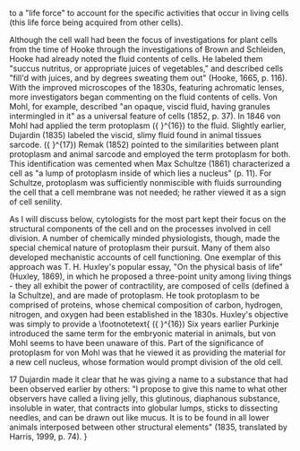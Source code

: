 to a "life force" to account for the specific activities that occur in living cells (this life force being acquired from other cells).

Although the cell wall had been the focus of investigations for plant cells from the time of Hooke through the investigations of Brown and Schleiden, Hooke had already noted the fluid contents of cells. He labeled them "succus nutritus, or appropriate juices of vegetables," and described cells "fill'd with juices, and by degrees sweating them out" (Hooke, 1665, p. 116). With the improved microscopes of the 1830s, featuring achromatic lenses, more investigators began commenting on the fluid contents of cells. Von Mohl, for example, described "an opaque, viscid fluid, having granules intermingled in it" as a universal feature of cells (1852, p. 37). In 1846 von Mohl had applied the term protoplasm \({ }^{16}\) to the fluid. Slightly earlier, Dujardin (1835) labeled the viscid, slimy fluid found in animal tissues sarcode. \({ }^{17}\) Remak (1852) pointed to the similarities between plant protoplasm and animal sarcode and employed the term protoplasm for both. This identification was cemented when Max Schultze (1861) characterized a cell as "a lump of protoplasm inside of which lies a nucleus" (p. 11). For Schultze, protoplasm was sufficiently nonmiscible with fluids surrounding the cell that a cell membrane was not needed; he rather viewed it as a sign of cell senility.

As I will discuss below, cytologists for the most part kept their focus on the structural components of the cell and on the processes involved in cell division. A number of chemically minded physiologists, though, made the special chemical nature of protoplasm their pursuit. Many of them also developed mechanistic accounts of cell functioning. One exemplar of this approach was T. H. Huxley's popular essay, "On the physical basis of life" (Huxley, 1869), in which he proposed a three-point unity among living things - they all exhibit the power of contractility, are composed of cells (defined à la Schultze), and are made of protoplasm. He took protoplasm to be comprised of proteins, whose chemical composition of carbon, hydrogen, nitrogen, and oxygen had been established in the 1830s. Huxley's objective was simply to provide a
\footnotetext{
\({ }^{16}\) Six years earlier Purkinje introduced the same term for the embryonic material in animals, but von Mohl seems to have been unaware of this. Part of the significance of protoplasm for von Mohl was that he viewed it as providing the material for a new cell nucleus, whose formation would prompt division of the old cell.

17 Dujardin made it clear that he was giving a name to a substance that had been observed earlier by others: "I propose to give this name to what other observers have called a living jelly, this glutinous, diaphanous substance, insoluble in water, that contracts into globular lumps, sticks to dissecting needles, and can be drawn out like mucus. It is to be found in all lower animals interposed between other structural elements" (1835, translated by Harris, 1999, p. 74).
}